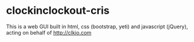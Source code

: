 # clockinclockout-cris
This is a web GUI built in html, css (bootstrap, yeti) and javascript (jQuery), acting on behalf of http://clkio.com
